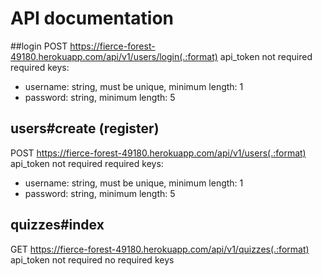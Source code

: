 # API documentation

##login
POST https://fierce-forest-49180.herokuapp.com/api/v1/users/login(.:format)
api_token not required
required keys:
* username: string, must be unique, minimum length: 1
* password: string, minimum length: 5

## users#create (register)
POST https://fierce-forest-49180.herokuapp.com/api/v1/users(.:format)
api_token not required
required keys:
* username: string, must be unique, minimum length: 1
* password: string, minimum length: 5

## quizzes#index
GET https://fierce-forest-49180.herokuapp.com/api/v1/quizzes(.:format)
api_token not required
no required keys